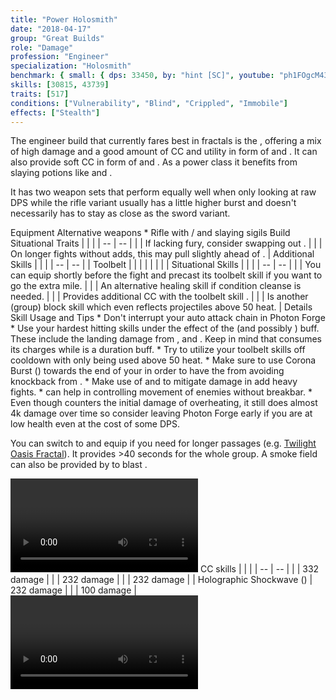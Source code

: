 ```yaml
---
title: "Power Holosmith"
date: "2018-04-17"
group: "Great Builds"
role: "Damage"
profession: "Engineer"
specialization: "Holosmith"
benchmark: { small: { dps: 33450, by: "hint [SC]", youtube: "ph1FOgcM43s"}}
skills: [30815, 43739]
traits: [517]
conditions: ["Vulnerability", "Blind", "Crippled", "Immobile"]
effects: ["Stealth"]
---
```


The engineer build that currently fares best in fractals is the <Specialization prefix="power" name="holosmith"/>, offering a mix of high damage and a good amount of CC and utility in form of <Condition name="vulnerability"/> and <Condition name="Blind"/>. It can also provide soft CC in form of <Condition name="crippled"/> and <Condition name="immobile"/>. As a power class it benefits from slaying potions like <Item id="50082"/> and <Item id ="24868"/>.

It has two weapon sets that perform equally well when only looking at raw DPS while the rifle variant usually has a little higher burst and doesn't necessarily has to stay as close as the sword variant.

<Divider>
Equipment
</Divider>

<Grid>
<Column>
<Armor helmId="48087" helmRuneId="24836" helmRuneCount="6" helmAffix="Berserker" helmRune="Scholar" shouldersId="48089" shouldersRuneId="24836" shouldersRuneCount="6" shouldersAffix="Berserker" shouldersRune="Scholar" coatId="48085" coatRuneId="24836" coatRuneCount="6" coatAffix="Berserker" coatRune="Scholar" glovesId="48086" glovesRuneId="24836" glovesRuneCount="6" glovesAffix="Berserker" glovesRune="Scholar" leggingsId="48088" leggingsRuneId="24836" leggingsRuneCount="6" leggingsAffix="Berserker" leggingsRune="Scholar" bootsId="48084" bootsRuneId="24836" bootsRuneCount="6" bootsAffix="Berserker" bootsRune="Scholar"/>
</Column>

<Column>
<Weapons weapon1MainId="46768" weapon1MainSigil1Id="24615" weapon1MainSigil2Id="24868" weapon1MainType="Rifle" weapon1MainAffix="Berserker" weapon1MainSigil1="Force" weapon1MainSigil2="Impact"/>

<Card>
<CardHeader>
Alternative weapons
</CardHeader>
<CardContent>
* Rifle with <Item id="36053"/>/<Item id="36054"/> and slaying sigils
</CardContent>
</Card>
</Column>

<Column>
<Trinkets backItemId="49384" backItemStatId="584" backItemAffix="Berserker" accessory1Id="39233" accessory1Affix="Berserker" accessory2Id="39232" accessory2Affix="Berserker" amuletId="39273" amuletAffix="Berserker" ring1Id="75669" ring1Affix="Berserker" ring2Id="76024" ring2Affix="Berserker"/>

<Consumables foodId="41569" utilityId="67530" infusionId="37131"/>
</Column>
</Grid>

<Divider>
Build
</Divider>

<Grid>
<Column width="9">
<Traits traits1Id="38" traits1="Firearms" traits1Selected="1914,2006,526" traits2Id="6" traits2="Explosives" traits2Selected="1882,1892,1541" traits3Id="57" traits3="Holomsith" traits3Selected="2106,2152,2064"/>

<Card>
<CardHeader>
Situational Traits
</CardHeader>
<CardContent>
| | |
| -- | -- |
| <Trait id="1923" size="big" text="false"/> | If lacking fury, consider swapping out <Trait id="2006"/>. |
| <Trait id="505" size="big" text="false"/> | On longer fights without adds, this may pull slightly ahead of <Trait id="1541"/>. |
</CardContent>
</Card>
</Column>

<Column>
<Skills weapon1Skill1="" weapon1Skill2="" weapon1Skill3="" weapon1Skill4="" weapon1Skill5="" utilitySkill1="40507" utilitySkill2="5812" utilitySkill3="6020" utilitySkill4="42842" utilitySkill5="42009"/>

<Card>
<CardHeader>
Additional Skills
</CardHeader>
<CardContent>
| | |
| -- | -- |
| Toolbelt | <Skill id="43845" size="big" text="false"/><Skill id="5813" size="big" text="false"/><Skill id="6172" size="big" text="false"/><Skill id="42163" size="big" text="false"/> |
| <Skill id="5812" size="big" text="false"/> |<Skill id="5842" size="big" text="false"/><Skill id="5823" size="big" text="false"/><Skill id="5822" size="big" text="false"/><Skill id="5824" size="big" text="false"/><Skill id="5939" size="big" text="false"/> |
| <Skill id="6020" size="big" text="false"/> |<Skill id="5806" size="big" text="false"/><Skill id="5807" size="big" text="false"/><Skill id="5808" size="big" text="false"/><Skill id="5809" size="big" text="false"/><Skill id="5810" size="big" text="false"/> |
</CardContent>
</Card>

<Card>
<CardHeader>
Situational Skills
</CardHeader>
<CardContent>
| | |
| -- | -- |
| <Skill id="5977" size="big" text="false"/> | You can equip <Skill id="5927"/> shortly before the fight and precast its toolbelt skill if you want to go the extra mile. |
| <Skill id="5857" size="big" text="false"/> | An alternative healing skill if condition cleanse is needed. |
| <Skill id="21659" size="big" text="false"/> | Provides additional CC with the toolbelt skill <Skill id="21661"/>. |
| <Skill id="43739" size="big" text="false"/> | Is another (group) block skill which even reflects projectiles above 50 heat. |
</CardContent>
</Card>
</Column>
</Grid>

<Divider>
Details
</Divider>

<Grid>
<Column width="9">
<Card>
<CardHeader>
Skill Usage and Tips
</CardHeader>
<CardContent>
* Don't interrupt your auto attack chain in Photon Forge
* Use your hardest hitting skills under the effect of the <Trait id="2106"/> (and possibly <Trait id="2122"/>) buff. These include the landing damage from <Skill id="6005"/>, <Skill id="6153"/> and <Skill id="42009"/>. Keep in mind that <Trait id="2106"/> consumes its charges while <Trait id="2122"/> is a duration buff.
* Try to utilize your toolbelt skills off cooldown with <Skill id="42163"/> only being used above 50 heat.
* Make sure to use Corona Burst (<Skill id="44530" text="false"/>) towards the end of your <Skill id ="42938"/> in order to have the <Boon name ="stability"/> from <Trait id="2152"/> avoiding knockback from <Skill id="6154"/>.
* Make use of <Skill id="5808"/> and <Skill id="5824"/> to mitigate damage in add heavy fights.
* <Skill id="5939"/> can help in controlling movement of enemies without breakbar. 
* Even though <Trait id="2064"/> counters the initial damage of overheating, it still does almost 4k damage over time so consider leaving Photon Forge early if you are at low health even at the cost of some DPS.

You can switch to <Specialization name="scrapper"/> and equip <Skill id="30815"/> if you need <Effect name="stealth"/> for longer passages (e.g. [Twilight Oasis Fractal](https://discretize.eu/fractals/twilight-oasis)). It provides >40 seconds for the whole group. A smoke field can also be provided by <Skill id="5824"/> to blast <Effect name="stealth"/>.
</CardContent>
</Card>

<Video videoId="6_agFDypu-o" videoTitle="Solo Rotation by hint [SC]"/>
</Column>

<Column>
<Card>
<CardHeader>
CC skills
</CardHeader>
<CardContent>
| | |
| -- | -- |
| <Skill id="5813"/> | 332 damage |
| <Skill id="6154"/> | 232 damage |
| <Skill id="42009"/> | 232 damage |
| Holographic Shockwave (<Skill id="42521" text="false"/>) | 232 damage |
| <Skill id="21661"/> | 100 damage |
</CardContent>
</Card>

<Video videoId="-UtdI_PSXR_8" videoTitle="Sword: 33.8k DPS by hint [SC]"/>
</Column>
</Grid>
